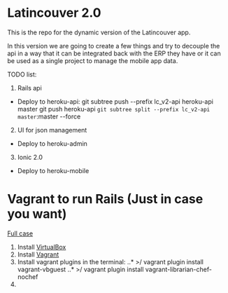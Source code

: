 # Latincouver 2.0

This is the repo for the dynamic version of the Latincouver app.

In this version we are going to create a few things and try to decouple the api in a way that it can be integrated back with the ERP they have or it can be used as a single project to manage the mobile app data.

TODO list:
1. Rails api
  - Deploy to heroku-api:
  git subtree push --prefix lc_v2-api heroku-api master
  git push heroku-api `git subtree split --prefix lc_v2-api master`:master --force

2. UI for json management
  - Deploy to heroku-admin
  
3. Ionic 2.0
  - Deploy to heroku-mobile

# Vagrant to run Rails (Just in case you want)

[Full case](https://gorails.com/guides/using-vagrant-for-rails-development)

1. Install [VirtualBox](https://www.virtualbox.org/wiki/Downloads)
2. Install [Vagrant](https://www.vagrantup.com/downloads.html)
3. Install vagrant plugins in the terminal:
..* >/ vagrant plugin install vagrant-vbguest
..* >/ vagrant plugin install vagrant-librarian-chef-nochef
4. 